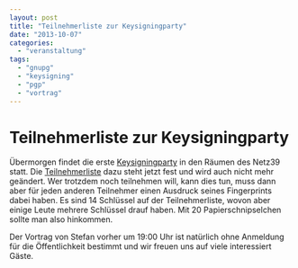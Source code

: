 ```yaml
---
layout: post
title: "Teilnehmerliste zur Keysigningparty"
date: "2013-10-07"
categories: 
  - "veranstaltung"
tags: 
  - "gnupg"
  - "keysigning"
  - "pgp"
  - "vortrag"
---
```


# Teilnehmerliste zur Keysigningparty

Übermorgen findet die erste [Keysigningparty](http://www.netz39.de/2013/keysigningparty/ "Keysigningparty") in den Räumen des Netz39 statt. Die [Teilnehmerliste](http://www.netz39.de/404.md) dazu steht jetzt fest und wird auch nicht mehr geändert. Wer trotzdem noch teilnehmen will, kann dies tun, muss dann aber für jeden anderen Teilnehmer einen Ausdruck seines Fingerprints dabei haben. Es sind 14 Schlüssel auf der Teilnehmerliste, wovon aber einige Leute mehrere Schlüssel drauf haben. Mit 20 Papierschnipselchen sollte man also hinkommen.

Der Vortrag von Stefan vorher um 19:00 Uhr ist natürlich ohne Anmeldung für die Öffentlichkeit bestimmt und wir freuen uns auf viele interessiert Gäste.
